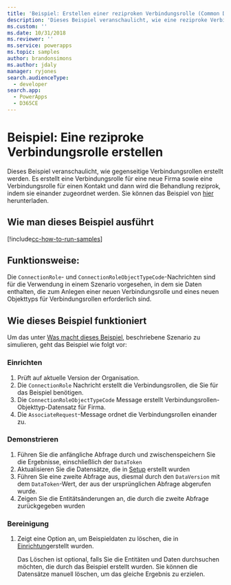 ```yaml
---
title: 'Beispiel: Erstellen einer reziproken Verbindungsrolle (Common Data Service) | MicrosoftDocs'
description: 'Dieses Beispiel veranschaulicht, wie eine reziproke Verbindungsrolle erstellt wird.'
ms.custom: ''
ms.date: 10/31/2018
ms.reviewer: ''
ms.service: powerapps
ms.topic: samples
author: brandonsimons
ms.author: jdaly
manager: ryjones
search.audienceType:
  - developer
search.app:
  - PowerApps
  - D365CE
---
```

# <a name="sample-create-a-reciprocal-connection-role"></a>Beispiel: Eine reziproke Verbindungsrolle erstellen

<!-- https://docs.microsoft.com/dynamics365/customer-engagement/developer/sample-create-reciprocal-connection-role-early-bound -->

Dieses Beispiel veranschaulicht, wie gegenseitige Verbindungsrollen erstellt werden. Es erstellt eine Verbindungsrolle für eine neue Firma sowie eine Verbindungsrolle für einen Kontakt und dann wird die Behandlung reziprok, indem sie einander zugeordnet werden. Sie können das Beispiel von [hier](https://github.com/Microsoft/PowerApps-Samples/tree/master/cds/orgsvc/C%23/ReciprocalConnection
) herunterladen.

## <a name="how-to-run-this-sample"></a>Wie man dieses Beispiel ausführt

[!include[cc-how-to-run-samples](../../includes/cc-how-to-run-samples.md)]

## <a name="what-this-sample-does"></a>Funktionsweise:

Die `ConnectionRole`- und `ConnectionRoleObjectTypeCode`-Nachrichten sind für die Verwendung in einem Szenario vorgesehen, in dem sie Daten enthalten, die zum Anlegen einer neuen Verbindungsrolle und eines neuen Objekttyps für Verbindungsrollen erforderlich sind.

## <a name="how-this-sample-works"></a>Wie dieses Beispiel funktioniert

Um das unter [Was macht dieses Beispiel](#what-this-sample-does), beschriebene Szenario zu simulieren, geht das Beispiel wie folgt vor:

### <a name="setup"></a>Einrichten

1. Prüft auf aktuelle Version der Organisation.
2. Die `ConnectionRole` Nachricht erstellt die Verbindungsrollen, die Sie für das Beispiel benötigen.
3. Die `ConnectionRoleObjectTypeCode` Message erstellt Verbindungsrollen-Objekttyp-Datensatz für Firma.
4. Die `AssociateRequest`-Message ordnet die Verbindungsrollen einander zu.

### <a name="demonstrate"></a>Demonstrieren

1. Führen Sie die anfängliche Abfrage durch und zwischenspeichern Sie die Ergebnisse, einschließlich der `DataToken`
1. Aktualisieren Sie die Datensätze, die in [Setup](#setup) erstellt wurden
1. Führen Sie eine zweite Abfrage aus, diesmal durch den `DataVersion` mit dem `DataToken`-Wert, der aus der ursprünglichen Abfrage abgerufen wurde.
1. Zeigen Sie die Entitätsänderungen an, die durch die zweite Abfrage zurückgegeben wurden

### <a name="clean-up"></a>Bereinigung

1. Zeigt eine Option an, um Beispieldaten zu löschen, die in [Einrichtung](#setup)erstellt wurden.

    Das Löschen ist optional, falls Sie die Entitäten und Daten durchsuchen möchten, die durch das Beispiel erstellt wurden. Sie können die Datensätze manuell löschen, um das gleiche Ergebnis zu erzielen.
